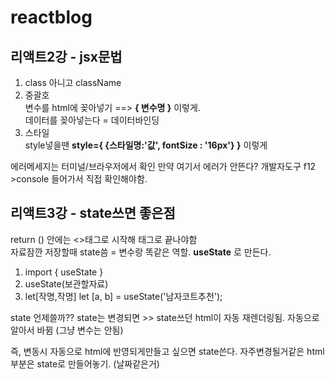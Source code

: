 # reactblog
## 리액트2강 - jsx문법

1. class 아니고 className  
2. 중괄호  
변수를 html에 꽂아넣기 ==> **{ 변수명 }** 이렇게.  
데이터를 꽂아넣는다 = 데이터바인딩  
3. 스타일  
style넣을땐 **style={ {스타일명:'값', fontSize : '16px'} }** 이렇게

에러메세지는 터미널/브라우저에서 확인
만약 여기서 에러가 안뜬다? 개발자도구 f12 >console 들어가서 직접 확인해야함.

## 리액트3강 - state쓰면 좋은점

return () 안에는 <>태그로 시작해 태그로 끝나야함  
자료잠깐 저장할때 state씀 = 변수랑 똑같은 역할.
**useState** 로 만든다.
1. import { useState }  
2. useState(보관할자료)  
3. let[작명,작명]  let [a, b] = useState('남자코트추천');  

state 언제쓸까?? 
state는 변경되면 >> state쓰던 html이 자동 재렌더링됨. 자동으로 알아서 바뀜
(그냥 변수는 안됨)

즉, 변동시 자동으로 html에 반영되게만들고 싶으면 state쓴다.
자주변경될거같은 html부분은 state로 만들어놓기. (날짜같은거)
